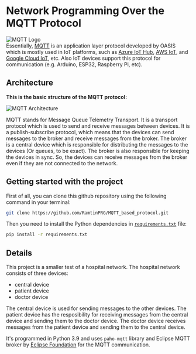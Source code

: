 # Network Programming Over the MQTT Protocol
![MQTT Logo](https://mqtt.org/assets/img/mqtt-logo-transp.svg)\
Essentially, [MQTT](https://mqtt.org/) is an application layer protocol developed by OASIS which is mostly used in IoT platforms, such as [Azure IoT Hub](https://docs.microsoft.com/en-us/azure/iot-hub/iot-hub-mqtt-support), [AWS IoT](https://docs.aws.amazon.com/iot/latest/developerguide/mqtt.html), and [Google Cloud IoT](https://cloud.google.com/iot/docs/how-tos/mqtt-bridge), etc. Also IoT devices support this protocol for communication (e.g. Arduino, ESP32, Raspberry Pi, etc).

## Architecture
**This is the basic structure of the MQTT protocol:**

![MQTT Architecture](https://mqtt.org/assets/img/mqtt-publish-subscribe.png)

MQTT stands for Message Queue Telemetry Transport. It is a transport protocol which is used to send and receive messages between devices. It is a publish-subscribe protocol, which means that the devices can send messages to the broker and receive messages from the broker. The broker is a central device which is responsible for distributing the messages to the devices (Or queues, to be exact). The broker is also responsible for keeping the devices in sync. So, the devices can receive messages from the broker even if they are not connected to the network.

## Getting started with the project
First of all, you can clone this github repository using the following command in your terminal:
``` bash
git clone https://github.com/RamtinPRG/MQTT_based_protocol.git
```
Then you need to install the Python dependencies in [`requirements.txt`](https://github.com/RamtinPRG/MQTT_based_protocol/blob/master/requirements.txt) file:
``` bash
pip install -r requirements.txt
```
## Details
This project is a smaller test of a hospital network. The hospital network consists of three devices: 
- central device
- patient device 
- doctor device

The central device is used for sending messages to the other devices. The patient device has the resposibility for receiving messages from the central device and sending them to the doctor device. The doctor device receives messages from the patient device and sending them to the central device.

It's programmed in Python 3.9 and uses `paho-mqtt` library and Eclipse MQTT broker by [Eclipse Foundation](https://www.eclipse.org/paho/index.php?page=clients/python/index.php) for the MQTT communication.